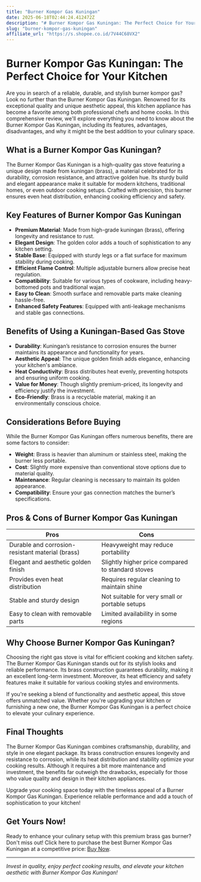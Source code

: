 ```yaml
---
title: "Burner Kompor Gas Kuningan"
date: 2025-06-18T02:44:24.412472Z
description: "# Burner Kompor Gas Kuningan: The Perfect Choice for Your Kitchen..."
slug: "burner-kompor-gas-kuningan"
affiliate_url: "https://s.shopee.co.id/7V44C68VX2"
---
```

# Burner Kompor Gas Kuningan: The Perfect Choice for Your Kitchen

Are you in search of a reliable, durable, and stylish burner kompor gas? Look no further than the Burner Kompor Gas Kuningan. Renowned for its exceptional quality and unique aesthetic appeal, this kitchen appliance has become a favorite among both professional chefs and home cooks. In this comprehensive review, we'll explore everything you need to know about the Burner Kompor Gas Kuningan, including its features, advantages, disadvantages, and why it might be the best addition to your culinary space.

## What is a Burner Kompor Gas Kuningan?

The Burner Kompor Gas Kuningan is a high-quality gas stove featuring a unique design made from kuningan (brass), a material celebrated for its durability, corrosion resistance, and attractive golden hue. Its sturdy build and elegant appearance make it suitable for modern kitchens, traditional homes, or even outdoor cooking setups. Crafted with precision, this burner ensures even heat distribution, enhancing cooking efficiency and safety.

## Key Features of Burner Kompor Gas Kuningan

- **Premium Material**: Made from high-grade kuningan (brass), offering longevity and resistance to rust.
- **Elegant Design**: The golden color adds a touch of sophistication to any kitchen setting.
- **Stable Base**: Equipped with sturdy legs or a flat surface for maximum stability during cooking.
- **Efficient Flame Control**: Multiple adjustable burners allow precise heat regulation.
- **Compatibility**: Suitable for various types of cookware, including heavy-bottomed pots and traditional wajan.
- **Easy to Clean**: Smooth surface and removable parts make cleaning hassle-free.
- **Enhanced Safety Features**: Equipped with anti-leakage mechanisms and stable gas connections.

## Benefits of Using a Kuningan-Based Gas Stove

- **Durability**: Kuningan’s resistance to corrosion ensures the burner maintains its appearance and functionality for years.
- **Aesthetic Appeal**: The unique golden finish adds elegance, enhancing your kitchen's ambiance.
- **Heat Conductivity**: Brass distributes heat evenly, preventing hotspots and ensuring uniform cooking.
- **Value for Money**: Though slightly premium-priced, its longevity and efficiency justify the investment.
- **Eco-Friendly**: Brass is a recyclable material, making it an environmentally conscious choice.

## Considerations Before Buying

While the Burner Kompor Gas Kuningan offers numerous benefits, there are some factors to consider:

- **Weight**: Brass is heavier than aluminum or stainless steel, making the burner less portable.
- **Cost**: Slightly more expensive than conventional stove options due to material quality.
- **Maintenance**: Regular cleaning is necessary to maintain its golden appearance.
- **Compatibility**: Ensure your gas connection matches the burner’s specifications.

## Pros & Cons of Burner Kompor Gas Kuningan

| Pros                                              | Cons                                                      |
|---------------------------------------------------|-----------------------------------------------------------|
| Durable and corrosion-resistant material (brass) | Heavyweight may reduce portability                        |
| Elegant and aesthetic golden finish             | Slightly higher price compared to standard stoves       |
| Provides even heat distribution                 | Requires regular cleaning to maintain shine            |
| Stable and sturdy design                        | Not suitable for very small or portable setups         |
| Easy to clean with removable parts               | Limited availability in some regions                    |

## Why Choose Burner Kompor Gas Kuningan?

Choosing the right gas stove is vital for efficient cooking and kitchen safety. The Burner Kompor Gas Kuningan stands out for its stylish looks and reliable performance. Its brass construction guarantees durability, making it an excellent long-term investment. Moreover, its heat efficiency and safety features make it suitable for various cooking styles and environments.

If you're seeking a blend of functionality and aesthetic appeal, this stove offers unmatched value. Whether you're upgrading your kitchen or furnishing a new one, the Burner Kompor Gas Kuningan is a perfect choice to elevate your culinary experience.

## Final Thoughts

The Burner Kompor Gas Kuningan combines craftsmanship, durability, and style in one elegant package. Its brass construction ensures longevity and resistance to corrosion, while its heat distribution and stability optimize your cooking results. Although it requires a bit more maintenance and investment, the benefits far outweigh the drawbacks, especially for those who value quality and design in their kitchen appliances.

Upgrade your cooking space today with the timeless appeal of a Burner Kompor Gas Kuningan. Experience reliable performance and add a touch of sophistication to your kitchen!

## Get Yours Now!

Ready to enhance your culinary setup with this premium brass gas burner? Don't miss out! Click here to purchase the best Burner Kompor Gas Kuningan at a competitive price: [Buy Now](https://s.shopee.co.id/7V44C68VX2).

---

*Invest in quality, enjoy perfect cooking results, and elevate your kitchen aesthetic with Burner Kompor Gas Kuningan!*
